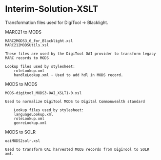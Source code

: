 # Interim-Solution-XSLT
Transformation files used for DigiTool -> Blacklight.

MARC21 to MODS

    MARC2MODS3_6_for_Blacklight.xsl
    MARC212MODSUtils.xsl
    
    These files are used by the DigiTool OAI provider to transform legacy MARC records to MODS
    
    Lookup files used by stylesheet:
        roleLookup.xml
        handleLookup.xml - Used to add hdl in MODS record. 

MODS to MODS
    
    MODS-digitool_MODS3-OAI_XSLT1-0.xsl
    
    Used to normalize DigiTool MODS to Digital Commonwealth standard
    
        Lookup files used by stylesheet:
        languageLookup.xml
        roleLookup.xml
        genreLookup.xml
    
MODS to SOLR

    oaiMODS2solr.xsl

    Used to transform OAI harvested MODS records from DigiTool to SOLR xml.
    
